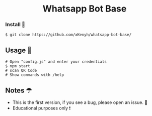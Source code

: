 <h1 align="center"> Whatsapp Bot Base </h1>


### Install 💫
```
$ git clone https://github.com/xKenyh/whatsapp-bot-base/
```

## Usage 🍳
```
# Open "config.js" and enter your credentials
$ npm start
# scan QR Code
# Show commands with /help
```

## Notes ☂
* This is the first version, if you see a bug, please open an issue. 🍙 
* Educational purposes only ❗
